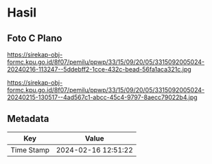 # Hasil

## Foto C Plano

https://sirekap-obj-formc.kpu.go.id/8f07/pemilu/ppwp/33/15/09/20/05/3315092005024-20240216-113247--5ddebff2-1cce-432c-bead-56fa1aca321c.jpg

https://sirekap-obj-formc.kpu.go.id/8f07/pemilu/ppwp/33/15/09/20/05/3315092005024-20240215-130517--4ad567c1-abcc-45c4-9797-8aecc79022b4.jpg


## Metadata

| Key        | Value               |
| ---------- | ------------------- |
| Time Stamp | 2024-02-16 12:51:22 |



